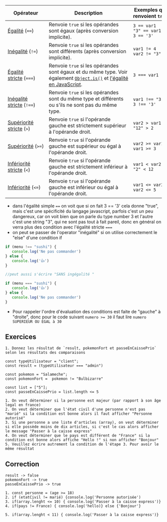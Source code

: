 
|Opérateur|Description|Exemples qui renvoient `true`|
|---|---|---|
|[Égalité](https://developer.mozilla.org/fr/docs/Web/JavaScript/Reference/Operators/Equality) (`==`)|Renvoie `true` si les opérandes sont égaux (après conversion implicite).|`3 == var1`  <br>`"3" == var1`  <br>`3 == '3'`|
|[Inégalité](https://developer.mozilla.org/fr/docs/Web/JavaScript/Reference/Operators/Inequality) (`!=`)|Renvoie `true` si les opérandes sont différents (après conversion implicite).|`var1 != 4`  <br>`var2 != "3"`|
|[Égalité stricte](https://developer.mozilla.org/fr/docs/Web/JavaScript/Reference/Operators/Strict_equality) (`===`)|Renvoie `true` si les opérandes sont égaux et du même type. Voir également [`Object.is()`](https://developer.mozilla.org/fr/docs/Web/JavaScript/Reference/Global_Objects/Object/is) et [l'égalité en JavaScript](https://developer.mozilla.org/fr/docs/Web/JavaScript/Equality_comparisons_and_sameness).|`3 === var1`|
|[Inégalité stricte](https://developer.mozilla.org/fr/docs/Web/JavaScript/Reference/Operators/Strict_inequality) (`!==`)|Renvoie `true` si les opérandes sont du même type et différents ou s'ils ne sont pas du même type.|`var1 !== "3"`  <br>`3 !== '3'`|
|[Supériorité stricte](https://developer.mozilla.org/fr/docs/Web/JavaScript/Reference/Operators/Greater_than) (`>`)|Renvoie `true` si l'opérande gauche est strictement supérieur à l'opérande droit.|`var2 > var1`  <br>`"12" > 2`|
|[Supériorité](https://developer.mozilla.org/fr/docs/Web/JavaScript/Reference/Operators/Greater_than_or_equal) (`>=`)|Renvoie `true` si l'opérande gauche est supérieur ou égal à l'opérande droit.|`var2 >= var1`  <br>`var1 >= 3`|
|[Infériorité stricte](https://developer.mozilla.org/fr/docs/Web/JavaScript/Reference/Operators/Less_than) (`<`)|Renvoie `true` si l'opérande gauche est strictement inférieur à l'opérande droit.|`var1 < var2`  <br>`"2" < 12`|
|[Infériorité](https://developer.mozilla.org/fr/docs/Web/JavaScript/Reference/Operators/Less_than_or_equal) (`<=`)|Renvoie `true` si l'opérande gauche est inférieur ou égal à l'opérande droit.|`var1 <= var2`  <br>`var2 <= 5`|
- dans l'égalité simple `==` on voit que si on fait 3 == '3' cela donne "true", mais c'est une spécificité du langage javascript, parfois c'est un peu dangereux, car on voit bien que on parle du type number 3 et l'autre c'est une string "3", qui ne sont pas tout à fait pareil, donc en général on verra plus des condition avec l'égalité stricte `===`
- on peut se passer de l'operator "inégalité" si on utilise correctement le "else" d'une condition if

```js
if (menu !== "sushi") {
   console.log('Ne pas commander')
} else {
   console.log('👍')
}

//peut aussi s'écrire "SANS ingégalité "

if (menu === "sushi") {
   console.log('👍')
} else {
   console.log('Ne pas commander')
}
```

- Pour rappeler l'ordre d'évaluation des conditions est faite de "gauche" à "droite", donc pour le code suivant `numero >= 30`  il faut lire `numero SUPERIEUR OU EGAL à 30` 

## Exercices

```
1. Donnez les résultat de `result, pokemonFort et passeEnCaissePrio`   selon les résultats des comparaisons

const typeUtilisateur = "client";
const result = (typeUtilisateur === "admin")

const pokemon = "Salameche";
const pokemonFort =  pokemon != "Bulbizarre"

const list = ["5"];
const passeEnCaissePrio = list.length <= 5
```

```Ecrire les conditions suivantes en JS:
1. On veut déterminer si la personne est majeur (par rapport à son âge legal en france)
2. On veut déterminer que l'état civil d'une personne n'est pas "marié" si la condition est bonne alors il faut afficher "Personne autorisé"
3. Si une personne a une liste d'articles (array), on veut déterminer si elle possède moins de dix articles, si c'est le cas alors afficher le message "Passer à la caisse express"
4. On veut déterminer que le pays est différent de "France" si la condition est bonne alors affiche "Hello !" si non afficher "Bonjour"
5. Veuillez écrire autrement la condition de l'étape 3. Pour avoir le même résultat
```

## Correction

```
result -> false
pokemonFort -> true
passeEnCaissePrio -> true
```

```
1. const personne = (age >= 18)
2. if (etatCivil != marié) {console.log('Personne autorisée')
3. if(array.lenght <= 10) { console.log('Passer à la caisse express')}
4. if(pays != France) { console.log('hello)} else {'Bonjour'}

5. if(array.lenght < 11) { console.log('Passer à la caisse express')}
```